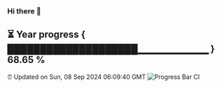 ### Hi there 👋
⏳ Year progress { ████████████████████▁▁▁▁▁▁▁▁▁▁ } 68.65 %
---
⏰ Updated on Sun, 08 Sep 2024 06:09:40 GMT
![Progress Bar CI](https://github.com/Moyi321/Moyi321/workflows/Progress%20Bar%20CI/badge.svg)
